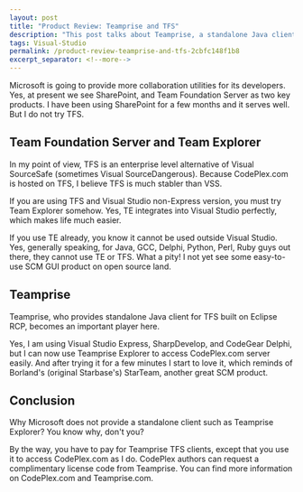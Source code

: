 ```yaml
---
layout: post
title: "Product Review: Teamprise and TFS"
description: "This post talks about Teamprise, a standalone Java client for TFS built on Eclipse RCP."
tags: Visual-Studio
permalink: /product-review-teamprise-and-tfs-2cbfc148f1b8
excerpt_separator: <!--more-->
---
```

Microsoft is going to provide more collaboration utilities for its developers. Yes, at present we see SharePoint, and Team Foundation Server as two key products. I have been using SharePoint for a few months and it serves well. But I do not try TFS.
<!--more-->

## Team Foundation Server and Team Explorer

In my point of view, TFS is an enterprise level alternative of Visual SourceSafe (sometimes Visual SourceDangerous). Because CodePlex.com is hosted on TFS, I believe TFS is much stabler than VSS.

If you are using TFS and Visual Studio non-Express version, you must try Team Explorer somehow. Yes, TE integrates into Visual Studio perfectly, which makes life much easier.

If you use TE already, you know it cannot be used outside Visual Studio. Yes, generally speaking, for Java, GCC, Delphi, Python, Perl, Ruby guys out there, they cannot use TE or TFS. What a pity! I not yet see some easy-to-use SCM GUI product on open source land.

## Teamprise

Teamprise, who provides standalone Java client for TFS built on Eclipse RCP, becomes an important player here.

Yes, I am using Visual Studio Express, SharpDevelop, and CodeGear Delphi, but I can now use Teamprise Explorer to access CodePlex.com server easily. And after trying it for a few minutes I start to love it, which reminds of Borland's (original Starbase's) StarTeam, another great SCM product.

## Conclusion

Why Microsoft does not provide a standalone client such as Teamprise Explorer? You know why, don't you?

By the way, you have to pay for Teamprise TFS clients, except that you use it to access CodePlex.com as I do. CodePlex authors can request a complimentary license code from Teamprise. You can find more information on CodePlex.com and Teamprise.com.
